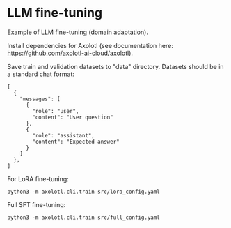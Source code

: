 # LLM fine-tuning

Example of LLM fine-tuning (domain adaptation).

Install dependencies for Axolotl (see documentation here: https://github.com/axolotl-ai-cloud/axolotl).

Save train and validation datasets to "data" directory. Datasets should be in a standard chat format:

```
[
  {
    "messages": [
      {
        "role": "user",
        "content": "User question"
      },
      {
        "role": "assistant",
        "content": "Expected answer"
      }
    ]
  },
]
```

For LoRA fine-tuning:
```commandline
python3 -m axolotl.cli.train src/lora_config.yaml
```

Full SFT fine-tuning:
```commandline
python3 -m axolotl.cli.train src/full_config.yaml
```
